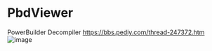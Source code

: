 # PbdViewer
 PowerBuilder Decompiler
 https://bbs.pediy.com/thread-247372.htm
![image](https://bbs.pediy.com/upload/attach/201810/81478_VNW5MEJ4B64CCFQ.jpg)
